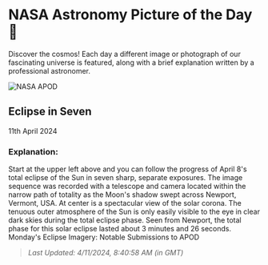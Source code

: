 
  # NASA Astronomy Picture of the Day 🌌

  Discover the cosmos! Each day a different image or photograph of our fascinating universe is featured, along with a brief explanation written by a professional astronomer.

![NASA APOD](https://apod.nasa.gov/apod/image/2404/2024_Eclipse_05XTan.jpg)

## Eclipse in Seven

11th April 2024

### Explanation: 

Start at the upper left above and you can follow the progress of April 8's total eclipse of the Sun in seven sharp, separate exposures. The image sequence was recorded with a telescope and camera located within the narrow path of totality as the Moon's shadow swept across Newport, Vermont, USA. At center is a spectacular view of the solar corona. The tenuous outer atmosphere of the Sun is only easily visible to the eye in clear dark skies during the total eclipse phase. Seen from Newport, the total phase for this solar eclipse lasted about 3 minutes and 26 seconds.   Monday's Eclipse Imagery: Notable Submissions to APOD

> _Last Updated: 4/11/2024, 8:40:58 AM (in GMT)_
